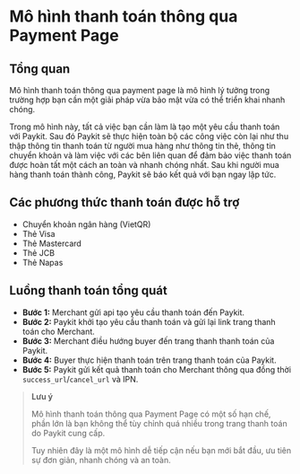 # Mô hình thanh toán thông qua Payment Page

## Tổng quan
Mô hình thanh toán thông qua payment page là mô hình lý tưởng trong trường hợp bạn cần một giải pháp vừa bảo mật vừa có thể triển khai nhanh chóng.

Trong mô hình này, tất cả việc bạn cần làm là tạo một yêu cầu thanh toán với Paykit.
Sau đó Paykit sẽ thực hiện toàn bộ các công việc còn lại như thu thập thông tin thanh toán từ người mua hàng như thông tin thẻ, thông tin chuyển khoản và làm việc với các bên liên quan để đảm bảo việc thanh toán được hoàn tất một cách an toàn và nhanh chóng nhất.
Sau khi người mua hàng thanh toán thành công, Paykit sẽ báo kết quả với bạn ngay lập tức.

## Các phương thức thanh toán được hỗ trợ

- Chuyển khoản ngân hàng (VietQR)
- Thẻ Visa
- Thẻ Mastercard
- Thẻ JCB
- Thẻ Napas

## Luồng thanh toán tổng quát

- **Bước 1:** Merchant gửi api tạo yêu cầu thanh toán đến Paykit. 
- **Bước 2:** Paykit khởi tạo yêu cầu thanh toán và gửi lại link trang thanh toán cho Merchant. 
- **Bước 3:** Merchant điều hướng buyer đến trang thanh thanh toán của Paykit. 
- **Bước 4:** Buyer thực hiện thanh toán trên trang thanh toán của Paykit. 
- **Bước 5:** Paykit gửi kết quả thanh toán cho Merchant thông qua đồng thời `success_url`/`cancel_url` và IPN.

> **Lưu ý**
> 
> Mô hình thanh toán thông qua Payment Page có một số hạn chế, phần lớn là bạn không thể tùy chỉnh quá nhiều trong trang thanh toán do Paykit cung cấp.
> 
> Tuy nhiên đây là một mô hình dễ tiếp cận nếu bạn mới bắt đầu, ưu tiên sự đơn giản, nhanh chóng và an toàn.